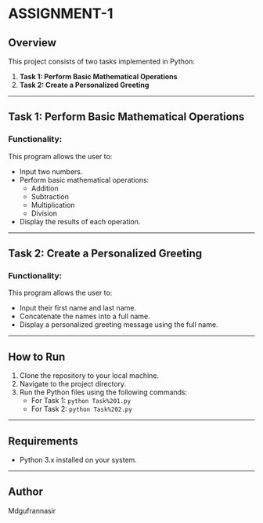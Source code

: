# ASSIGNMENT-1

## Overview
This project consists of two tasks implemented in Python:

1. **Task 1: Perform Basic Mathematical Operations**
2. **Task 2: Create a Personalized Greeting**

---

## Task 1: Perform Basic Mathematical Operations
### Functionality:
This program allows the user to:
- Input two numbers.
- Perform basic mathematical operations:
  - Addition
  - Subtraction
  - Multiplication
  - Division
- Display the results of each operation.

---

## Task 2: Create a Personalized Greeting
### Functionality:
This program allows the user to:
- Input their first name and last name.
- Concatenate the names into a full name.
- Display a personalized greeting message using the full name.

---

## How to Run
1. Clone the repository to your local machine.
2. Navigate to the project directory.
3. Run the Python files using the following commands:
   - For Task 1: `python Task%201.py`
   - For Task 2: `python Task%202.py`

---

## Requirements
- Python 3.x installed on your system.

---

## Author
Mdgufrannasir
